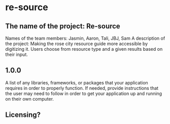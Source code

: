 # re-source

## The name of the project: Re-source
Names of the team members: Jasmin, Aaron, Tali, JBJ, Sam
A description of the project: Making the rose city resource guide more accessible by digitizing it. Users choose from resource type and a given results based on their input.

## 1.0.0
A list of any libraries, frameworks, or packages that your application requires in order to properly function. If needed, provide instructions that the user may need to follow in order to get your application up and running on their own computer.

## Licensing?

